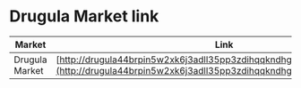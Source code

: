 # Drugula Market link


|Market|Link|
|----|----|
|Drugula Market|[http://drugula44brpin5w2xk6j3adll35pp3zdihqqkndhg336j55pwdtufyd.onion](http://drugula44brpin5w2xk6j3adll35pp3zdihqqkndhg336j55pwdtufyd.onion)
